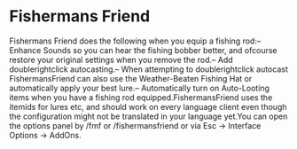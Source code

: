 # Fishermans Friend

Fishermans Friend does the following when you equip a fishing rod:– Enhance Sounds so you can hear the fishing bobber better, and ofcourse restore your original settings when you remove the rod.– Add doublerightclick autocasting.– When attempting to doublerightclick autocast FishermansFriend can also use the Weather-Beaten Fishing Hat or automatically apply your best lure.– Automatically turn on Auto-Looting items when you have a fishing rod equipped.FishermansFriend uses the itemids for lures etc, and should work on every language client even though the configuration might not be translated in your language yet.You can open the options panel by /fmf or /fishermansfriend or via Esc -> Interface Options -> AddOns.
